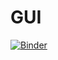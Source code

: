 # GUI



[![Binder](https://mybinder.org/badge_logo.svg)](https://mybinder.org/v2/gh/Kimmvv/GUI/main)
